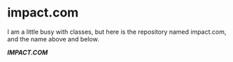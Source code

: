 # impact.com
I am a little busy with classes, but here is the repository named impact.com, and the name above and below.

<b><i>IMPACT.COM<b><i>
